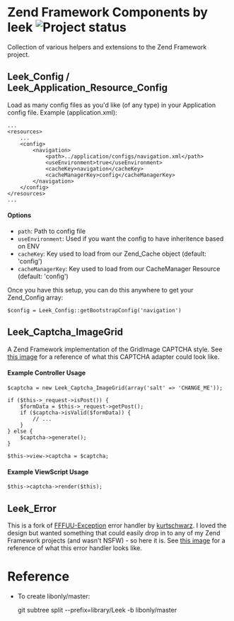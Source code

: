 # Zend Framework Components by leek ![Project status](http://stillmaintained.com/leek/zf-components.png)
Collection of various helpers and extensions to the Zend Framework project.

## Leek_Config / Leek_Application_Resource_Config

Load as many config files as you'd like (of any type) in your Application config file.
Example (application.xml):

    ...
    <resources>
        ...
        <config>
            <navigation>
                <path>../application/configs/navigation.xml</path>
                <useEnvironment>true</useEnvironment>
                <cacheKey>navigation</cacheKey>
                <cacheManagerKey>config</cacheManagerKey>
            </navigation>
        </config>
    </resources>
    ...

#### Options
 * `path`: Path to config file
 * `useEnvironment`: Used if you want the config to have inheritence based on ENV
 * `cacheKey`: Key used to load from our Zend_Cache object (default: 'config')
 * `cacheManagerKey`: Key used to load from our CacheManager Resource (default: 'config')

Once you have this setup, you can do this anywhere to get your Zend_Config array:

    $config = Leek_Config::getBootstrapConfig('navigation')

## Leek_Captcha_ImageGrid

A Zend Framework implementation of the GridImage CAPTCHA style. See [this image](http://i.imgur.com/9IUFg.png) for a reference of what this CAPTCHA adapter could look like.

#### Example Controller Usage

    $captcha = new Leek_Captcha_ImageGrid(array('salt' => 'CHANGE_ME'));

    if ($this->_request->isPost()) {
        $formData = $this->_request->getPost();          
        if ($captcha->isValid($formData)) {
            // ...
        }
    } else {
        $captcha->generate();
    }

    $this->view->captcha = $captcha;

#### Example ViewScript Usage

    $this->captcha->render($this);

## Leek_Error

This is a fork of [FFFUU-Exception](https://github.com/kurtschwarz/FFFUU-Exception) error handler by [kurtschwarz](https://github.com/kurtschwarz). I loved the design but wanted something that could easily drop in to any of my Zend Framework projects (and wasn't NSFW) - so here it is. See [this image](http://i.imgur.com/lFjwF.jpg) for a reference of what this error handler looks like.

# Reference

* To create libonly/master:

    git subtree split --prefix=library/Leek -b libonly/master
